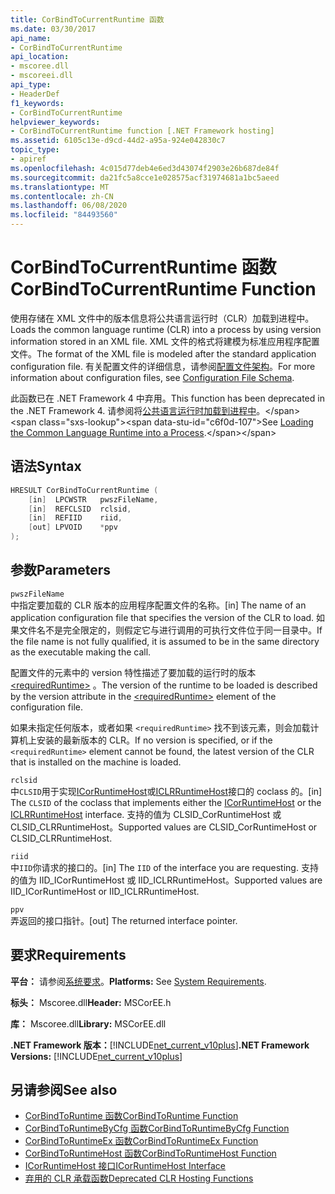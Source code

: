 ```yaml
---
title: CorBindToCurrentRuntime 函数
ms.date: 03/30/2017
api_name:
- CorBindToCurrentRuntime
api_location:
- mscoree.dll
- mscoreei.dll
api_type:
- HeaderDef
f1_keywords:
- CorBindToCurrentRuntime
helpviewer_keywords:
- CorBindToCurrentRuntime function [.NET Framework hosting]
ms.assetid: 6105c13e-d9cd-44d2-a95a-924e042830c7
topic_type:
- apiref
ms.openlocfilehash: 4c015d77deb4e6ed3d43074f2903e26b687de84f
ms.sourcegitcommit: da21fc5a8cce1e028575acf31974681a1bc5aeed
ms.translationtype: MT
ms.contentlocale: zh-CN
ms.lasthandoff: 06/08/2020
ms.locfileid: "84493560"
---
```

# <a name="corbindtocurrentruntime-function"></a><span data-ttu-id="c6f0d-102">CorBindToCurrentRuntime 函数</span><span class="sxs-lookup"><span data-stu-id="c6f0d-102">CorBindToCurrentRuntime Function</span></span>
<span data-ttu-id="c6f0d-103">使用存储在 XML 文件中的版本信息将公共语言运行时（CLR）加载到进程中。</span><span class="sxs-lookup"><span data-stu-id="c6f0d-103">Loads the common language runtime (CLR) into a process by using version information stored in an XML file.</span></span> <span data-ttu-id="c6f0d-104">XML 文件的格式将建模为标准应用程序配置文件。</span><span class="sxs-lookup"><span data-stu-id="c6f0d-104">The format of the XML file is modeled after the standard application configuration file.</span></span> <span data-ttu-id="c6f0d-105">有关配置文件的详细信息，请参阅[配置文件架构](../../configure-apps/file-schema/index.md)。</span><span class="sxs-lookup"><span data-stu-id="c6f0d-105">For more information about configuration files, see [Configuration File Schema](../../configure-apps/file-schema/index.md).</span></span>  
  
 <span data-ttu-id="c6f0d-106">此函数已在 .NET Framework 4 中弃用。</span><span class="sxs-lookup"><span data-stu-id="c6f0d-106">This function has been deprecated in the .NET Framework 4.</span></span> <span data-ttu-id="c6f0d-107">请参阅将[公共语言运行时加载到进程中](https://docs.microsoft.com/previous-versions/dotnet/netframework-4.0/01918c6x(v=vs.100))。</span><span class="sxs-lookup"><span data-stu-id="c6f0d-107">See [Loading the Common Language Runtime into a Process](https://docs.microsoft.com/previous-versions/dotnet/netframework-4.0/01918c6x(v=vs.100)).</span></span>  
  
## <a name="syntax"></a><span data-ttu-id="c6f0d-108">语法</span><span class="sxs-lookup"><span data-stu-id="c6f0d-108">Syntax</span></span>  
  
```cpp  
HRESULT CorBindToCurrentRuntime (  
    [in]  LPCWSTR   pwszFileName,  
    [in]  REFCLSID  rclsid,  
    [in]  REFIID    riid,  
    [out] LPVOID    *ppv  
);  
```  
  
## <a name="parameters"></a><span data-ttu-id="c6f0d-109">参数</span><span class="sxs-lookup"><span data-stu-id="c6f0d-109">Parameters</span></span>  
 `pwszFileName`  
 <span data-ttu-id="c6f0d-110">中指定要加载的 CLR 版本的应用程序配置文件的名称。</span><span class="sxs-lookup"><span data-stu-id="c6f0d-110">[in] The name of an application configuration file that specifies the version of the CLR to load.</span></span> <span data-ttu-id="c6f0d-111">如果文件名不是完全限定的，则假定它与进行调用的可执行文件位于同一目录中。</span><span class="sxs-lookup"><span data-stu-id="c6f0d-111">If the file name is not fully qualified, it is assumed to be in the same directory as the executable making the call.</span></span>  
  
 <span data-ttu-id="c6f0d-112">配置文件的元素中的 version 特性描述了要加载的运行时的版本 [\<requiredRuntime>](../../configure-apps/file-schema/startup/requiredruntime-element.md) 。</span><span class="sxs-lookup"><span data-stu-id="c6f0d-112">The version of the runtime to be loaded is described by the version attribute in the [\<requiredRuntime>](../../configure-apps/file-schema/startup/requiredruntime-element.md) element of the configuration file.</span></span>  
  
 <span data-ttu-id="c6f0d-113">如果未指定任何版本，或者如果 `<requiredRuntime>` 找不到该元素，则会加载计算机上安装的最新版本的 CLR。</span><span class="sxs-lookup"><span data-stu-id="c6f0d-113">If no version is specified, or if the `<requiredRuntime>` element cannot be found, the latest version of the CLR that is installed on the machine is loaded.</span></span>  
  
 `rclsid`  
 <span data-ttu-id="c6f0d-114">中`CLSID`用于实现[ICorRuntimeHost](icorruntimehost-interface.md)或[ICLRRuntimeHost](iclrruntimehost-interface.md)接口的 coclass 的。</span><span class="sxs-lookup"><span data-stu-id="c6f0d-114">[in] The `CLSID` of the coclass that implements either the [ICorRuntimeHost](icorruntimehost-interface.md) or the [ICLRRuntimeHost](iclrruntimehost-interface.md) interface.</span></span> <span data-ttu-id="c6f0d-115">支持的值为 CLSID_CorRuntimeHost 或 CLSID_CLRRuntimeHost。</span><span class="sxs-lookup"><span data-stu-id="c6f0d-115">Supported values are CLSID_CorRuntimeHost or CLSID_CLRRuntimeHost.</span></span>  
  
 `riid`  
 <span data-ttu-id="c6f0d-116">中`IID`你请求的接口的。</span><span class="sxs-lookup"><span data-stu-id="c6f0d-116">[in] The `IID` of the interface you are requesting.</span></span> <span data-ttu-id="c6f0d-117">支持的值为 IID_ICorRuntimeHost 或 IID_ICLRRuntimeHost。</span><span class="sxs-lookup"><span data-stu-id="c6f0d-117">Supported values are IID_ICorRuntimeHost or IID_ICLRRuntimeHost.</span></span>  
  
 `ppv`  
 <span data-ttu-id="c6f0d-118">弄返回的接口指针。</span><span class="sxs-lookup"><span data-stu-id="c6f0d-118">[out] The returned interface pointer.</span></span>  
  
## <a name="requirements"></a><span data-ttu-id="c6f0d-119">要求</span><span class="sxs-lookup"><span data-stu-id="c6f0d-119">Requirements</span></span>  
 <span data-ttu-id="c6f0d-120">**平台：** 请参阅[系统要求](../../get-started/system-requirements.md)。</span><span class="sxs-lookup"><span data-stu-id="c6f0d-120">**Platforms:** See [System Requirements](../../get-started/system-requirements.md).</span></span>  
  
 <span data-ttu-id="c6f0d-121">**标头：** Mscoree.dll</span><span class="sxs-lookup"><span data-stu-id="c6f0d-121">**Header:** MSCorEE.h</span></span>  
  
 <span data-ttu-id="c6f0d-122">**库：** Mscoree.dll</span><span class="sxs-lookup"><span data-stu-id="c6f0d-122">**Library:** MSCorEE.dll</span></span>  
  
 <span data-ttu-id="c6f0d-123">**.NET Framework 版本：**[!INCLUDE[net_current_v10plus](../../../../includes/net-current-v10plus-md.md)]</span><span class="sxs-lookup"><span data-stu-id="c6f0d-123">**.NET Framework Versions:** [!INCLUDE[net_current_v10plus](../../../../includes/net-current-v10plus-md.md)]</span></span>  
  
## <a name="see-also"></a><span data-ttu-id="c6f0d-124">另请参阅</span><span class="sxs-lookup"><span data-stu-id="c6f0d-124">See also</span></span>

- [<span data-ttu-id="c6f0d-125">CorBindToRuntime 函数</span><span class="sxs-lookup"><span data-stu-id="c6f0d-125">CorBindToRuntime Function</span></span>](corbindtoruntime-function.md)
- [<span data-ttu-id="c6f0d-126">CorBindToRuntimeByCfg 函数</span><span class="sxs-lookup"><span data-stu-id="c6f0d-126">CorBindToRuntimeByCfg Function</span></span>](corbindtoruntimebycfg-function.md)
- [<span data-ttu-id="c6f0d-127">CorBindToRuntimeEx 函数</span><span class="sxs-lookup"><span data-stu-id="c6f0d-127">CorBindToRuntimeEx Function</span></span>](corbindtoruntimeex-function.md)
- [<span data-ttu-id="c6f0d-128">CorBindToRuntimeHost 函数</span><span class="sxs-lookup"><span data-stu-id="c6f0d-128">CorBindToRuntimeHost Function</span></span>](corbindtoruntimehost-function.md)
- [<span data-ttu-id="c6f0d-129">ICorRuntimeHost 接口</span><span class="sxs-lookup"><span data-stu-id="c6f0d-129">ICorRuntimeHost Interface</span></span>](icorruntimehost-interface.md)
- [<span data-ttu-id="c6f0d-130">弃用的 CLR 承载函数</span><span class="sxs-lookup"><span data-stu-id="c6f0d-130">Deprecated CLR Hosting Functions</span></span>](deprecated-clr-hosting-functions.md)
